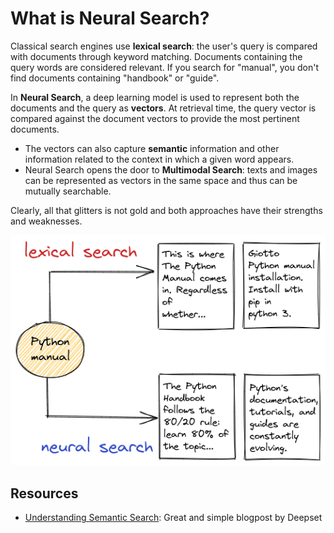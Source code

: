 # What is Neural Search?

Classical search engines use **lexical search**: the user's query is compared with documents through keyword matching.
Documents containing the query words are considered relevant. If you search for "manual", you don't find documents containing "handbook" or "guide".

In **Neural Search**, a deep learning model is used to represent both the documents and the query as **vectors**.
At retrieval time, the query vector is compared against the document vectors to provide the most pertinent documents.

- The vectors can also capture **semantic** information and other information related to the context in which a given word appears.
- Neural Search opens the door to **Multimodal Search**: texts and images can be represented as vectors in the same space 
and thus can be mutually searchable.

Clearly, all that glitters is not gold and both approaches have their strengths and weaknesses.

![lexical search vs neural search](../images/neural-search.png)


## Resources
- [Understanding Semantic Search](https://www.deepset.ai/blog/understanding-semantic-search): Great and simple blogpost by Deepset
